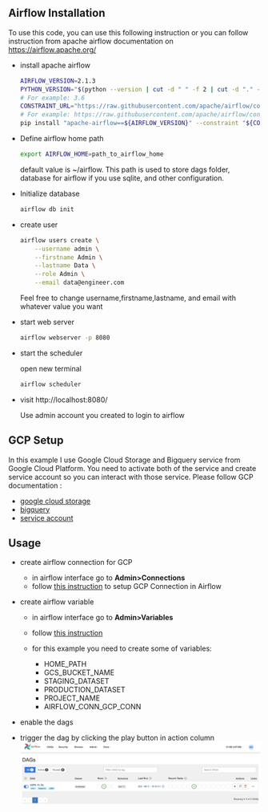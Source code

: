 
## Airflow Installation

To use this code, you can use this following instruction
or you can follow instruction from 
apache airflow documentation on https://airflow.apache.org/

* install apache airflow

    ```bash
    AIRFLOW_VERSION=2.1.3
    PYTHON_VERSION="$(python --version | cut -d " " -f 2 | cut -d "." -f 1-2)"
    # For example: 3.6
    CONSTRAINT_URL="https://raw.githubusercontent.com/apache/airflow/constraints-${AIRFLOW_VERSION}/constraints-${PYTHON_VERSION}.txt"
    # For example: https://raw.githubusercontent.com/apache/airflow/constraints-2.1.3/constraints-3.6.txt
    pip install "apache-airflow==${AIRFLOW_VERSION}" --constraint "${CONSTRAINT_URL}"
    ```
* Define airflow home path
    
    ```bash
    export AIRFLOW_HOME=path_to_airflow_home
    ```
    default value is ~/airflow. This path is used to store dags
    folder, database for airflow if you use sqlite, and other configuration.

* Initialize database

    ```bash
    airflow db init
    ```
* create user

    ```bash
    airflow users create \
        --username admin \
        --firstname Admin \
        --lastname Data \
        --role Admin \
        --email data@engineer.com
    ```
    Feel free to change username,firstname,lastname, and email with whatever 
    value you want
* start web server

    ```bash
    airflow webserver -p 8080
    ```
* start the scheduler

    open new terminal
    ```bash
    airflow scheduler
    ```

* visit http://localhost:8080/

    Use admin account you created to login to airflow

## GCP Setup

In this example I use Google Cloud Storage and Bigquery service 
from Google Cloud Platform. You need to activate both of the service and 
create service account so you can interact with those service. Please
follow GCP documentation :

* [google cloud storage](https://cloud.google.com/storage/docs)
* [bigquery](https://cloud.google.com/bigquery/docs)
* [service account](https://cloud.google.com/iam/docs/creating-managing-service-accounts#iam-service-accounts-create-console)

## Usage

* create airflow connection for GCP

    * in airflow interface go to **Admin>Connections**
    * follow [this instruction](https://airflow.apache.org/docs/apache-airflow-providers-google/stable/connections/gcp.html) to setup GCP Connection in Airflow
* create airflow variable

    * in airflow interface go to **Admin>Variables**
    * follow [this instruction](https://airflow.apache.org/docs/apache-airflow/stable/howto/variable.html)
    * for this example you need to create some of variables:

        * HOME_PATH
        * GCS_BUCKET_NAME
        * STAGING_DATASET
        * PRODUCTION_DATASET
        * PROJECT_NAME
        * AIRFLOW_CONN_GCP_CONN
* enable the dags
* trigger the dag by clicking the play button in action column
![images](https://raw.githubusercontent.com/kurniawankp/airflow_example/main/images/airflow%20home%20page.png)

